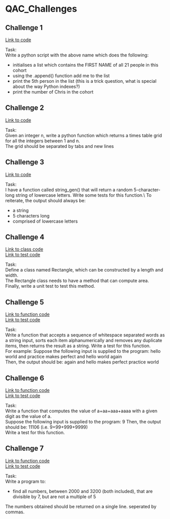 # QAC_Challenges

## Challenge 1
[Link to code](Challenges/julydevops.py)

Task:\
Write a python script with the above name which does the following:
* initialises a list which contains the FIRST NAME of all 21 people in this cohort
*	using the .append() function add me to the list
*	print the 5th person in the list (this is a trick question, what is special about the way Python indexes?)
*	print the number of Chris in the cohort

## Challenge 2
[Link to code](Challenges/times.py)

Task:\
Given an integer n, write a python function which returns a times table grid for all the integers between 1 and n.\
The grid should be separated by tabs and new lines

## Challenge 3
[Link to code](Challenges/test_string.py)

Task:\
I have a function called string_gen() that will return a random 5-character-long string of lowercase letters. Write some tests for this function.\ 
To reiterate, the output should always be:
* a string
*	5 characters long
*	comprised of lowercase letters

## Challenge 4
[Link to class code](Challenges/21072020/rectangle.py)\
[Link to test code](Challenges/21072020/test_rectangle.py)

Task:\
Define a class named Rectangle, which can be constructed by a length and width.\
The Rectangle class needs to have a method that can compute area.\
Finally, write a unit test to test this method.

## Challenge 5
[Link to function code](Challenges/22072020/alpha_words.py)\
[Link to test code](Challenges/22072020/test_alpha.py)

Task:\
Write a function that accepts a sequence of whitespace separated words as a string input, sorts each item alphanumerically and removes any duplicate items, then returns the result as a string. Write a test for this function.\
For example:
Suppose the following input is supplied to the program: hello world and practice makes perfect and hello world again\
Then, the output should be: again and hello makes perfect practice world

## Challenge 6
[Link to function code](Challenges/23072020/addition.py)\
[Link to test code](Challenges/23072020/test_addition.py)

Task:\
Write a function that computes the value of a+aa+aaa+aaaa with a given digit as the value of a.\
Suppose the following input is supplied to the program: 9 Then, the output should be: 11106 (i.e. 9+99+999+9999)\
Write a test for this function.

## Challenge 7
[Link to function code](Challenges/sevennotfive/sevennotfive.py)\
[Link to test code](Challenges/sevennotfive/test_sevennotfive.py)

Task:\
Write a program to:
* find all numbers, between 2000 and 3200 (both included), that are divisible by 7, but are not a multiple of 5

The numbers obtained should be returned on a single line. seperated by commas.
